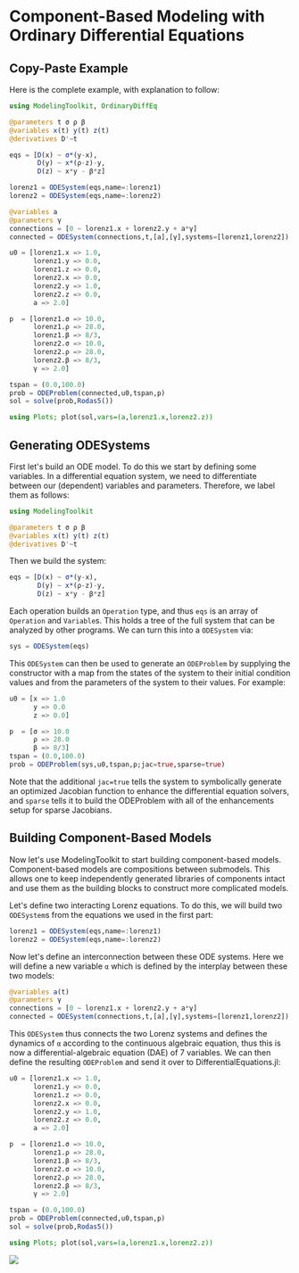 # Component-Based Modeling with Ordinary Differential Equations

## Copy-Paste Example

Here is the complete example, with explanation to follow:

```julia
using ModelingToolkit, OrdinaryDiffEq

@parameters t σ ρ β
@variables x(t) y(t) z(t)
@derivatives D'~t

eqs = [D(x) ~ σ*(y-x),
       D(y) ~ x*(ρ-z)-y,
       D(z) ~ x*y - β*z]

lorenz1 = ODESystem(eqs,name=:lorenz1)
lorenz2 = ODESystem(eqs,name=:lorenz2)

@variables a
@parameters γ
connections = [0 ~ lorenz1.x + lorenz2.y + a*γ]
connected = ODESystem(connections,t,[a],[γ],systems=[lorenz1,lorenz2])

u0 = [lorenz1.x => 1.0,
      lorenz1.y => 0.0,
      lorenz1.z => 0.0,
      lorenz2.x => 0.0,
      lorenz2.y => 1.0,
      lorenz2.z => 0.0,
      a => 2.0]

p  = [lorenz1.σ => 10.0,
      lorenz1.ρ => 28.0,
      lorenz1.β => 8/3,
      lorenz2.σ => 10.0,
      lorenz2.ρ => 28.0,
      lorenz2.β => 8/3,
      γ => 2.0]

tspan = (0.0,100.0)
prob = ODEProblem(connected,u0,tspan,p)
sol = solve(prob,Rodas5())

using Plots; plot(sol,vars=(a,lorenz1.x,lorenz2.z))
```

## Generating ODESystems

First let's build an ODE model. To do this we start by defining some
variables. In a differential equation system, we need to differentiate
between our (dependent) variables and parameters. Therefore, we label
them as follows:

```julia
using ModelingToolkit

@parameters t σ ρ β
@variables x(t) y(t) z(t)
@derivatives D'~t
```

Then we build the system:

```julia
eqs = [D(x) ~ σ*(y-x),
       D(y) ~ x*(ρ-z)-y,
       D(z) ~ x*y - β*z]
```

Each operation builds an `Operation` type, and thus `eqs` is an array of
`Operation` and `Variable`s. This holds a tree of the full system that can be
analyzed by other programs. We can turn this into a `ODESystem` via:

```julia
sys = ODESystem(eqs)
```

This `ODESystem` can then be used to generate an `ODEProblem` by supplying the
constructor with a map from the states of the system to their initial condition
values and from the parameters of the system to their values. For example:

```julia
u0 = [x => 1.0
      y => 0.0
      z => 0.0]

p  = [σ => 10.0
      ρ => 28.0
      β => 8/3]
tspan = (0.0,100.0)
prob = ODEProblem(sys,u0,tspan,p;jac=true,sparse=true)
```

Note that the additional `jac=true` tells the system to symbolically generate
an optimized Jacobian function to enhance the differential equation solvers,
and `sparse` tells it to build the ODEProblem with all of the enhancements
setup for sparse Jacobians.

## Building Component-Based Models

Now let's use ModelingToolkit to start building component-based models.
Component-based models are compositions between submodels. This allows
one to keep independently generated libraries of components intact
and use them as the building blocks to construct more complicated
models.

Let's define two interacting Lorenz equations. To do this, we will
build two `ODESystem`s from the equations we used in the first part:

```julia
lorenz1 = ODESystem(eqs,name=:lorenz1)
lorenz2 = ODESystem(eqs,name=:lorenz2)
```

Now let's define an interconnection between these ODE systems. Here
we will define a new variable `α` which is defined by the interplay
between these two models:

```julia
@variables a(t)
@parameters γ
connections = [0 ~ lorenz1.x + lorenz2.y + a*γ]
connected = ODESystem(connections,t,[a],[γ],systems=[lorenz1,lorenz2])
```

This `ODESystem` thus connects the two Lorenz systems and defines the
dynamics of `α` according to the continuous algebraic equation, thus
this is now a differential-algebraic equation (DAE) of 7 variables.
We can then define the resulting `ODEProblem` and send it over to
DifferentialEquations.jl:

```julia
u0 = [lorenz1.x => 1.0,
      lorenz1.y => 0.0,
      lorenz1.z => 0.0,
      lorenz2.x => 0.0,
      lorenz2.y => 1.0,
      lorenz2.z => 0.0,
      a => 2.0]

p  = [lorenz1.σ => 10.0,
      lorenz1.ρ => 28.0,
      lorenz1.β => 8/3,
      lorenz2.σ => 10.0,
      lorenz2.ρ => 28.0,
      lorenz2.β => 8/3,
      γ => 2.0]

tspan = (0.0,100.0)
prob = ODEProblem(connected,u0,tspan,p)
sol = solve(prob,Rodas5())

using Plots; plot(sol,vars=(a,lorenz1.x,lorenz2.z))
```

![](https://user-images.githubusercontent.com/1814174/79229194-9e71a780-7e30-11ea-9f93-bfa762eb8dfb.png)
